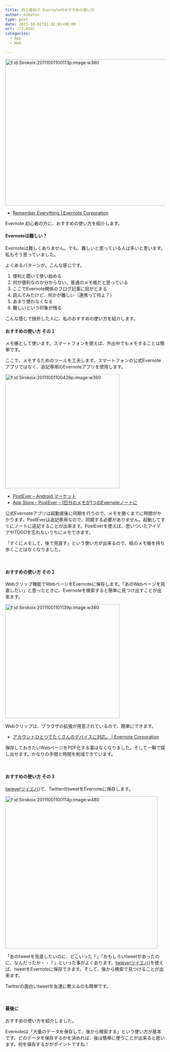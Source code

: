 ```yaml
---
title: 初心者向け Evernoteのおすすめの使い方
author: eiKatou
type: post
date: 2011-10-01T01:32:01+00:00
url: /73.html
categories:
  - App
  - Web

---
```

<div class="section">
  <p>
    <a class="hatena-fotolife" href="http://f.hatena.ne.jp/Sirokoix/20111001100113" target="_blank"><img class="hatena-fotolife" title="f:id:Sirokoix:20111001100113p:image:w360" src="http://cdn-ak.f.st-hatena.com/images/fotolife/S/Sirokoix/20111001/20111001100113.png" alt="f:id:Sirokoix:20111001100113p:image:w360" width="600" height="462" /></a>
  </p>
  
  <ul>
    <li>
      <a href="http://www.evernote.com/" target="_blank">Remember Everything | Evernote Corporation</a>
    </li>
  </ul>
  
  <p>
    Evernote 初心者の方に、おすすめの使い方を紹介します。
  </p>
  
  <p>
    <!--more-->
  </p>
  
  <h4>
    Evernoteは難しい？
  </h4>
  
  <p>
    Evernoteは難しくありません。でも、難しいと思っている人は多いと思います。私もそう思っていました。
  </p>
  
  <p>
    よくあるパターンが、こんな感じです。
  </p>
  
  <ol>
    <li>
      便利と聞いて使い始める
    </li>
    <li>
      何が便利なのか分からない。普通のメモ帳だと思っている
    </li>
    <li>
      ここでEvernote関係のブログ記事に目がとまる
    </li>
    <li>
      読んでみたけど、何かが難しい（連携って何よ？）
    </li>
    <li>
      あまり使わなくなる
    </li>
    <li>
      難しいという印象が残る
    </li>
  </ol>
  
  <p>
    こんな感じで挫折した人に、私のおすすめの使い方を紹介します。
  </p>
  
  <p>
    <a name="seemore"></a>
  </p>
  
  <h4>
    おすすめの使い方 その１
  </h4>
  
  <p>
    メモ帳として使います。スマートフォンを使えば、外出中でもメモすることは簡単です。
  </p>
  
  <p>
    ここで、メモするためのツールを工夫します。スマートフォンの公式Evernoteアプリではなく、追記専用のEvernoteアプリを使用します。
  </p>
  
  <p>
    <a class="hatena-fotolife" href="http://f.hatena.ne.jp/Sirokoix/20111001100426" target="_blank"><img class="hatena-fotolife" title="f:id:Sirokoix:20111001100426p:image:w360" src="http://cdn-ak.f.st-hatena.com/images/fotolife/S/Sirokoix/20111001/20111001100426.png" alt="f:id:Sirokoix:20111001100426p:image:w360" width="360" /></a>
  </p>
  
  <ul>
    <li>
      <a href="https://market.android.com/details?id=jp.ne.atech.android.postever" target="_blank">PostEver &#8211; Android マーケット</a>
    </li>
    <li>
      <a href="http://itunes.apple.com/jp/app/id422023962?mt=8" target="_blank">App Store &#8211; PostEver &#8211; 1日分のメモが1つのEvernoteノートに</a>
    </li>
  </ul>
  
  <p>
    公式Evernoteアプリは起動直後に同期を行うので、メモを開くまでに時間がかかります。PostEverは追記専用なので、同期する必要がありません。起動してすぐにノートに追記することが出来ます。PostEverを使えば、思いついたアイデアやTODOを忘れないうちにメモできます。
  </p>
  
  <p>
    「すぐにメモして、後で見直す」という使い方が出来るので、紙のメモ帳を持ち歩くことはなくなりました。
  </p>
  
  <p>
    &nbsp;
  </p>
  
  <h4>
    おすすめの使い方 その２
  </h4>
  
  <p>
    Webクリップ機能でWebページをEvernoteに保存します。「あのWebページを見直したい」と思ったときに、Evernoteを検索すると簡単に見つけ出すことが出来ます。
  </p>
  
  <p>
    <a class="hatena-fotolife" href="http://f.hatena.ne.jp/Sirokoix/20111001101139" target="_blank"><img class="hatena-fotolife" title="f:id:Sirokoix:20111001101139p:image:w360" src="http://cdn-ak.f.st-hatena.com/images/fotolife/S/Sirokoix/20111001/20111001101139.png" alt="f:id:Sirokoix:20111001101139p:image:w360" width="360" /></a>
  </p>
  
  <p>
    Webクリップは、ブラウザの拡張が用意されているので、簡単にできます。
  </p>
  
  <ul>
    <li>
      <a href="http://www.evernote.com/about/intl/jp/download/#clipper" target="_blank">アカウントひとつでたくさんのデバイスに対応。 | Evernote Corporation</a>
    </li>
  </ul>
  
  <p>
    保存しておきたいWebページをPDF化する事はなくなりました。そして一瞬で探し出せます。かなりの手間と時間を削減できています。
  </p>
  
  <p>
    &nbsp;
  </p>
  
  <h4>
    おすすめの使い方 その３
  </h4>
  
  <p>
    <a href="http://twieve.net/" target="_blank">twieve(ツイエバ)</a>で、TwitterのtweetをEvernoteに保存します。
  </p>
  
  <p>
    <a class="hatena-fotolife" href="http://f.hatena.ne.jp/Sirokoix/20111001100114" target="_blank"><img class="hatena-fotolife" title="f:id:Sirokoix:20111001100114p:image:w480" src="http://cdn-ak.f.st-hatena.com/images/fotolife/S/Sirokoix/20111001/20111001100114.png" alt="f:id:Sirokoix:20111001100114p:image:w480" width="480" /></a>
  </p>
  
  <p>
    「あのtweetを見直したいのに、どこいった？」「おもしろいtweetがあったのに、なんだったか・・？」といった事がよくあります。<a href="http://twieve.net/" target="_blank">twieve(ツイエバ)</a>を使えば、tweetをEvernoteに保存できます。そして、後から検索で見つけることが出来ます。
  </p>
  
  <p>
    Twitterの面白いtweetを友達に教えるのも簡単です。
  </p>
  
  <p>
    &nbsp;
  </p>
  
  <h4>
    最後に
  </h4>
  
  <p>
    おすすめの使い方を紹介しました。
  </p>
  
  <p>
    Evernoteは「大量のデータを保存して、後から検索する」という使い方が基本です。どのデータを保存するかを決めれば、後は簡単に使うことが出来ると思います。何を保存するかがポイントですね！
  </p>
</div>
